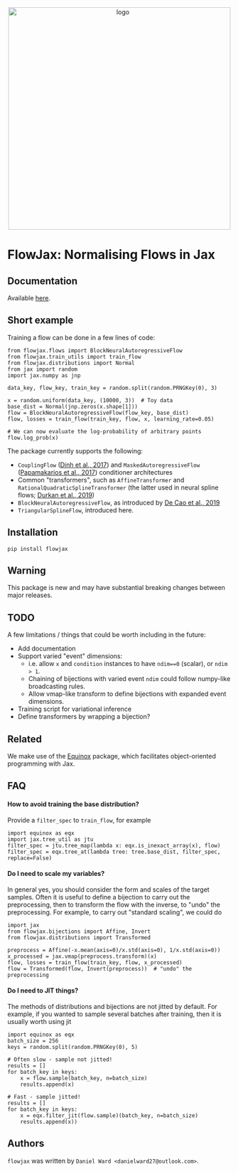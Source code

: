 <div align="center">
<img src="./images/flowjax_logo.png?raw=true" alt="logo" width="500" ></img>
</div>

# FlowJax: Normalising Flows in Jax

## Documentation
Available [here](https://danielward27.github.io/flowjax/index.html).

## Short example
Training a flow can be done in a few lines of code:

```
from flowjax.flows import BlockNeuralAutoregressiveFlow
from flowjax.train_utils import train_flow
from flowjax.distributions import Normal
from jax import random
import jax.numpy as jnp

data_key, flow_key, train_key = random.split(random.PRNGKey(0), 3)

x = random.uniform(data_key, (10000, 3))  # Toy data
base_dist = Normal(jnp.zeros(x.shape[1]))
flow = BlockNeuralAutoregressiveFlow(flow_key, base_dist)
flow, losses = train_flow(train_key, flow, x, learning_rate=0.05)

# We can now evaluate the log-probability of arbitrary points
flow.log_prob(x)
```

The package currently supports the following:

- `CouplingFlow` ([Dinh et al., 2017](https://arxiv.org/abs/1605.08803)) and `MaskedAutoregressiveFlow` ([Papamakarios et al., 2017](https://arxiv.org/abs/1705.07057v4))  conditioner architectures
- Common "transformers", such as `AffineTransformer` and `RationalQuadraticSplineTransformer` (the latter used in neural spline flows; [Durkan et al., 2019](https://arxiv.org/abs/1906.04032))
- `BlockNeuralAutoregressiveFlow`, as introduced by [De Cao et al., 2019](https://arxiv.org/abs/1904.04676)
- `TriangularSplineFlow`, introduced here.


## Installation
```
pip install flowjax
```

## Warning
This package is new and may have substantial breaking changes between major releases.

## TODO
A few limitations / things that could be worth including in the future:
- Add documentation
- Support varied "event" dimensions:
    - i.e. allow `x` and `condition` instances to have `ndim==0` (scalar), or `ndim > 1`.
    - Chaining of bijections with varied event `ndim` could follow numpy-like broadcasting rules.
    - Allow vmap-like transform to define bijections with expanded event dimensions.
- Training script for variational inference
- Define transformers by wrapping a bijection?

## Related
We make use of the [Equinox](https://arxiv.org/abs/2111.00254) package, which facilitates object-oriented programming with Jax. 

## FAQ
#### How to avoid training the base distribution?
Provide a `filter_spec` to `train_flow`, for example
```
import equinox as eqx
import jax.tree_util as jtu
filter_spec = jtu.tree_map(lambda x: eqx.is_inexact_array(x), flow)
filter_spec = eqx.tree_at(lambda tree: tree.base_dist, filter_spec, replace=False)
```

#### Do I need to scale my variables?
In general yes, you should consider the form and scales of the target samples. Often it is useful to define a bijection to carry out the preprocessing, then to transform the flow with the inverse, to "undo" the preprocessing. For example, to carry out "standard scaling", we could do
```
import jax
from flowjax.bijections import Affine, Invert
from flowjax.distributions import Transformed

preprocess = Affine(-x.mean(axis=0)/x.std(axis=0), 1/x.std(axis=0))
x_processed = jax.vmap(preprocess.transform)(x)
flow, losses = train_flow(train_key, flow, x_processed)
flow = Transformed(flow, Invert(preprocess))  # "undo" the preprocessing
```

#### Do I need to JIT things?
The methods of distributions and bijections are not jitted by default. For example, if you wanted to sample several batches after training, then it is usually worth using jit

```
import equinox as eqx
batch_size = 256
keys = random.split(random.PRNGKey(0), 5)

# Often slow - sample not jitted!
results = []
for batch_key in keys:
    x = flow.sample(batch_key, n=batch_size)
    results.append(x)

# Fast - sample jitted!
results = []
for batch_key in keys:
    x = eqx.filter_jit(flow.sample)(batch_key, n=batch_size)
    results.append(x))
```

## Authors
`flowjax` was written by `Daniel Ward <danielward27@outlook.com>`.


